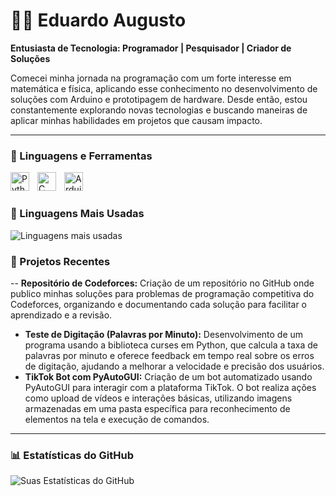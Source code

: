 # 🏄‍♂️ Eduardo Augusto 

**Entusiasta de Tecnologia: Programador | Pesquisador | Criador de Soluções**

Comecei minha jornada na programação com um forte interesse em matemática e física, aplicando esse conhecimento no desenvolvimento de soluções com Arduino e prototipagem de hardware. Desde então, estou constantemente explorando novas tecnologias e buscando maneiras de aplicar minhas habilidades em projetos que causam impacto.

---

### 🧰 Linguagens e Ferramentas

<img align="left" alt="Python" width="30px" style="padding-right:10px;" src="https://cdn.jsdelivr.net/gh/devicons/devicon/icons/python/python-plain.svg" />
<img align="left" alt="C" width="30px" style="padding-right:10px;" src="https://cdn.jsdelivr.net/gh/devicons/devicon/icons/c/c-original.svg" />
<img align="left" alt="Arduino" width="30px" style="padding-right:10px;" src="https://cdn.jsdelivr.net/gh/devicons/devicon/icons/arduino/arduino-original.svg" />
<br />

#
### 🚀 Linguagens Mais Usadas

![Linguagens mais usadas](https://github-readme-stats.vercel.app/api/top-langs/?username=edu92337&layout=compact&theme=gruvbox)


### 💼 Projetos Recentes

-- **Repositório de Codeforces:** Criação de um repositório no GitHub onde publico minhas soluções para problemas de programação competitiva do Codeforces, organizando e documentando cada solução para facilitar o aprendizado e a revisão.
- **Teste de Digitação (Palavras por Minuto):** Desenvolvimento de um programa usando a biblioteca curses em Python, que calcula a taxa de palavras por minuto e oferece feedback em tempo real sobre os erros de digitação, ajudando a melhorar a velocidade e precisão dos usuários.
- **TikTok Bot com PyAutoGUI:** Criação de um bot automatizado usando PyAutoGUI para interagir com a plataforma TikTok. O bot realiza ações como upload de vídeos e interações básicas, utilizando imagens armazenadas em uma pasta específica para reconhecimento de elementos na tela e execução de comandos.
---


### 📊 Estatísticas do GitHub

![Suas Estatísticas do GitHub](https://github-readme-stats.vercel.app/api?username=edu92337&show_icons=true&theme=gruvbox)

<!--
<details>
 <summary><h3>👨‍💻 Minha Jornada na Programação</h3></summary>
   Comecei minha jornada na programação com um forte interesse em matemática e física, aplicando esse conhecimento no desenvolvimento de soluções com Arduino e prototipagem de hardware. Desde então, estou constantemente explorando novas tecnologias e buscando maneiras de aplicar minhas habilidades em projetos que causam impacto.
-->
